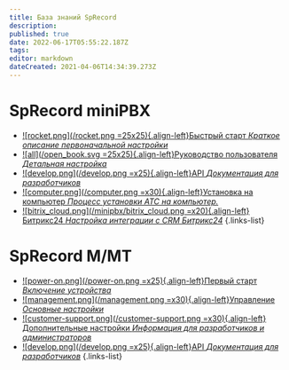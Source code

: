 ```yaml
---
title: База знаний SpRecord
description: 
published: true
date: 2022-06-17T05:55:22.187Z
tags: 
editor: markdown
dateCreated: 2021-04-06T14:34:39.273Z
---
```


# SpRecord miniPBX

- [![rocket.png](/rocket.png =25x25){.align-left}Быстрый старт *Краткое описание первоначальной настройки*](./minipbx/quick_start)
- [![all](/open_book.svg =25x25){.align-left}Руководство пользователя *Детальная настройка*](./minipbx/user_manual)
- [![develop.png](/develop.png =x25){.align-left}API *Документация для разработчиков*](./minipbx/api)
- [![computer.png](/computer.png =x30){.align-left}Установка на компьютер *Процесс установки АТС на компьютер.*](./minipbx/soft)
- [![bitrix_cloud.png](/minipbx/bitrix_cloud.png =x20){.align-left}Битрикс24 *Настройка интеграции с CRM Битрикс24*](./minipbx/bitrix24)
{.links-list}

# SpRecord M/MT
-	[![power-on.png](/power-on.png =x25){.align-left}Первый старт *Включение устройства*](./m-mt/first_start)
-	[![management.png](/management.png =x30){.align-left}Управление *Основные настройки*](./m-mt/management)
-	[![customer-support.png](/customer-support.png =x30){.align-left}Дополнительные настройки *Информация для разработчиков и администраторов*](./m-mt/additional_settings)
- [![develop.png](/develop.png =x25){.align-left}API *Документация для разработчиков*](./m-mt/api)
{.links-list}

